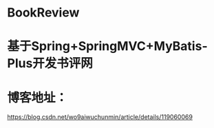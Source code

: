 # BookReview
# 基于Spring+SpringMVC+MyBatis-Plus开发书评网

# 博客地址：
https://blog.csdn.net/wo9aiwuchunmin/article/details/119060069


